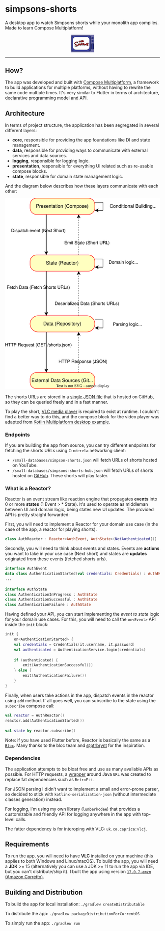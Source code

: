 # simpsons-shorts

A desktop app to watch Simpsons shorts while your monolith app compiles. Made to learn Compose Multiplatform!

<p align="center"><img src="src/main/resources/assets/icons/simpsons-shorts-icon.png" alt="app icon" style="width: 15%"></p>

---

## How?

The app was developed and built with [Compose Multiplatform](https://www.jetbrains.com/lp/compose-multiplatform/), a
framework to build applications for multiple platforms, without having to rewrite the same code multiple times. It's
very similar to Flutter in terms of architecture, declarative programming model and API.

## Architecture

In terms of project structure, the application has been segregated in several different layers:

- **core**, responsible for providing the app foundations like DI and state management.
- **data**, responsible for providing ways to communicate with external services and data sources.
- **logging**, responsible for logging logic.
- **presentation**, responsible for everything UI related such as re-usable compose blocks.
- **state**, responsible for domain state management logic.

And the diagram below describes how these layers communicate with each other:

<p align="center"><img src="art/architecture-layers.svg" alt="uml diagram describing how the app decomposes in several layers"></p>

The shorts URLs are stored in
a [single JSON file](https://raw.githubusercontent.com/freitzzz/cinderela/master/small-databases/simpson-shorts.json)
that is hosted on GitHub, so they can be queried freely and in a fast manner.

To play the short, [VLC media player](https://www.videolan.org/) is required to exist at runtime. I couldn't find a
better way to do this, and the compose block for the video player was adapted
from [Kotlin Multiplatform desktop example](https://github.com/JetBrains/compose-multiplatform/blob/master/experimental/components/VideoPlayer/library/src/desktopMain/kotlin/org/jetbrains/compose/videoplayer/DesktopVideoPlayer.kt).

### Endpoints

If you are building the app from source, you can try different endpoints for fetching the shorts URLs using `Cinderela`
networking client:

- `/small-databases/simpson-shorts.json` will fetch URLs of shorts hosted on YouTube.
- `/small-databases/simpsons-shorts-hub.json` will fetch URLs of shorts hosted
  on [GitHub](https://github.com/mentalillnessisveryimportant/videos/tree/main/simpsons/asd/simpsons). These shorts will
  play faster.

### What is a Reactor?

Reactor is an event stream like reaction engine that propagates **events** into 0 or more **states** (1 Event > *
State). It's used to operate as middleman between UI and domain logic, being states new UI updates. The provided API is
pretty straight forwarded:

First, you will need to implement a Reactor for your domain use case (in the case of the app,
a reactor for playing shorts).

```kotlin
class AuthReactor : Reactor<AuthEvent, AuthState>(NotAuthenticated())
```

Secondly, you will need to think about events and states. Events are **actions** you want to take in your use case (Next
short) and states are **updates** originated from these events (fetched shorts urls).

```kotlin
interface AuthEvent
data class AuthenticationStarted(val credentials: Credentials) : AuthEvent
...

interface AuthState
class AuthenticationInProgress : AuthState
class AuthenticationSuccessful : AuthState
class AuthenticationFailure : AuthState
```

Having defined your API, you can start implementing the _event to state_ logic for your domain use cases. For this, you
will need to call the `on<Event>` API inside the `init` block:

```kotlin
init {
    on<AuthenticationStarted> {
    val credentials = Credentials(it.username, it.password)
    val authenticated = AuthenticationService.login(credentials)

    if (authenticated) {
        emit(AuthenticationSuccessful())
    } else {
        emit(AuthenticationFailure())
    }
}
```

Finally, when users take actions in the app, dispatch events in the reactor using `add` method. If all goes well, you
can subscribe to the state using the `subscribe` compose call:

```kotlin
val reactor = AuthReactor()
reactor.add(AuthenticationStarted())

val state by reactor.subscribe()
```

Note: if you have used Flutter before, Reactor is basically the same as a [`Bloc`](https://bloclibrary.dev/). Many
thanks to the bloc team and [@ptrbrynt](https://github.com/ptrbrynt/KotlinBloc) for the inspiration.

### Dependencies

The application attempts to be bloat free and use as many available APIs as possible. For HTTP requests,
a [wrapper](src/main/kotlin/data/clients/NetworkingClient.kt)
around Java `URL` was created to replace fat dependencies such as `RetroFit`.

For JSON parsing I didn't want to
implement a small and error-prone parser, so decided to stick with `kotlinx-serialization-json` (without intermediate
classes
generation) instead.

For logging, I'm using my own library (`lumberkodee`) that provides a customizable and friendly API for logging anywhere
in
the app with top-level calls.

The fatter dependency is for interoping with VLC: `uk.co.caprica:vlcj`.

## Requirements

To run the app, you will need to have **VLC** installed on your machine (this applies to both Windows and Linux/macOS).
To build the app, you will need a **JDK** >= 15 (alternatively you can use a JDK >= 11 to run the app via IDE, but you
can't distribute/ship it). I built the app using
version [`17.0.7-amzn` (Amazon Corretto)](https://docs.aws.amazon.com/corretto/latest/corretto-17-ug/downloads-list.html).

## Building and Distribution

To build the app for local installation: `./gradlew createDistributable`

To distribute the app: `./gradlew packageDistributionForCurrentOS`

To simply run the app: `./gradlew run`